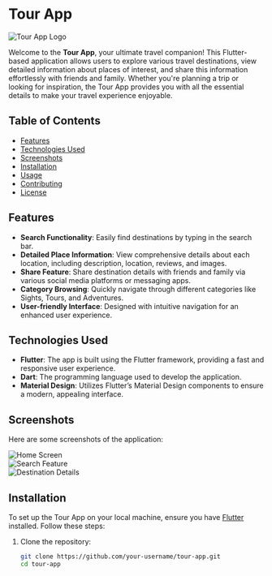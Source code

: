 # Tour App  

![Tour App Logo](https://www.dropbox.com/scl/fi/azxr9y1svmryobd7rvqpb/SplashScreen.png?rlkey=q5kj77iyyc0e9inkjqeosrm0p&st=7nrfslog&dl=0) <!-- Optionally add a logo -->  

Welcome to the **Tour App**, your ultimate travel companion! This Flutter-based application allows users to explore various travel destinations, view detailed information about places of interest, and share this information effortlessly with friends and family. Whether you're planning a trip or looking for inspiration, the Tour App provides you with all the essential details to make your travel experience enjoyable.  

## Table of Contents  

- [Features](#features)  
- [Technologies Used](#technologies-used)  
- [Screenshots](#screenshots)  
- [Installation](#installation)  
- [Usage](#usage)  
- [Contributing](#contributing)  
- [License](#license)  

## Features  

- **Search Functionality**: Easily find destinations by typing in the search bar.  
- **Detailed Place Information**: View comprehensive details about each location, including description, location, reviews, and images.  
- **Share Feature**: Share destination details with friends and family via various social media platforms or messaging apps.  
- **Category Browsing**: Quickly navigate through different categories like Sights, Tours, and Adventures.  
- **User-friendly Interface**: Designed with intuitive navigation for an enhanced user experience.  

## Technologies Used  

- **Flutter**: The app is built using the Flutter framework, providing a fast and responsive user experience.  
- **Dart**: The programming language used to develop the application.  
- **Material Design**: Utilizes Flutter’s Material Design components to ensure a modern, appealing interface.  

## Screenshots  

Here are some screenshots of the application:  

![Home Screen](https://www.dropbox.com/scl/fi/3ztpbsggus1x2u98fsvn9/exploreScreen.png?rlkey=xm44chwo0inf88yb3qydgyktd&st=r2e1zb5x&dl=0)  
![Search Feature](https://www.dropbox.com/scl/fi/3ztpbsggus1x2u98fsvn9/exploreScreen.png?rlkey=xm44chwo0inf88yb3qydgyktd&st=r2e1zb5x&dl=0)  
![Destination Details](https://www.dropbox.com/scl/fi/azxr9y1svmryobd7rvqpb/SplashScreen.png?rlkey=q5kj77iyyc0e9inkjqeosrm0p&st=ox2dwaft&dl=0)  


## Installation  

To set up the Tour App on your local machine, ensure you have [Flutter](https://flutter.dev/docs/get-started/install) installed. Follow these steps:  

1. Clone the repository:  
   ```bash  
   git clone https://github.com/your-username/tour-app.git  
   cd tour-app
